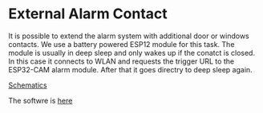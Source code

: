 # External Alarm Contact

It is possible to extend the alarm system with additional door or windows contacts.
We use a battery powered ESP12 module for this task. The module is usually in deep sleep and only wakes up if the conatct is closed. In this case it connects to WLAN and requests the trigger URL to the ESP32-CAM alarm module. After that it goes directry to deep sleep again.

[Schematics](https://github.com/AK-Homberger/Alexa-Alarm-System-ESP32CAM/blob/main/Pictures/ESP12AlarmContact.png)

The softwre is [here](https://github.com/AK-Homberger/Alexa-Alarm-System-ESP32CAM/blob/main/ESP12AlarmContact/ESP12AlarmContact.ino)
